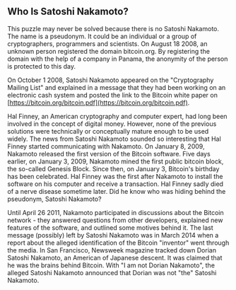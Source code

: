 ## Who Is Satoshi Nakamoto?

This puzzle may never be solved because there is no Satoshi Nakamoto. The name is a pseudonym. It could be an individual or a group of cryptographers, programmers and scientists. On August 18 2008, an unknown person registered the domain bitcoin.org. By registering the domain with the help of a company in Panama, the anonymity of the person is protected to this day.

On October 1 2008, Satoshi Nakamoto appeared on the "Cryptography Mailing List" and explained in a message that they had been working on an electronic cash system and posted the link to the Bitcoin white paper on [https://bitcoin.org/bitcoin.pdf](https://bitcoin.org/bitcoin.pdf).

Hal Finney, an American cryptography and computer expert, had long been involved in the concept of digital money. However, none of the previous solutions were technically or conceptually mature enough to be used widely. The news from Satoshi Nakamoto sounded so interesting that Hal Finney started communicating with Nakamoto. On January 8, 2009, Nakamoto released the first version of the Bitcoin software. Five days earlier, on January 3, 2009, Nakamoto mined the first public bitcoin block, the so-called Genesis Block. Since then, on January 3, Bitcoin's birthday has been celebrated. Hal Finney was the first after Nakamoto to install the software on his computer and receive a transaction. Hal Finney sadly died of a nerve disease sometime later. Did he know who was hiding behind the pseudonym, Satoshi Nakamoto?

Until April 26 2011, Nakamoto participated in discussions about the Bitcoin network - they answered questions from other developers, explained new features of the software, and outlined some motives behind it. The last message (possibly) left by Satoshi Nakamoto was in March 2014 when a report about the alleged identification of the Bitcoin "inventor" went through the media. In San Francisco, Newsweek magazine tracked down Dorian Satoshi Nakamoto, an American of Japanese descent. It was claimed that he was the brains behind Bitcoin. With "I am not Dorian Nakamoto", the alleged Satoshi Nakamoto announced that Dorian was not "the" Satoshi Nakamoto.
